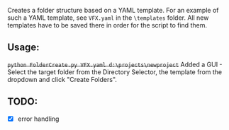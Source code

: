 Creates a folder structure based on a YAML template. For an example of such a YAML template, see ```VFX.yaml``` in the ```\templates``` folder. All new templates have to be saved there in order for the script to find them.

## Usage:
~~```python FolderCreate.py VFX.yaml d:\projects\newproject```~~
Added a GUI - Select the target folder from the Directory Selector, the template from the dropdown and click "Create Folders".

## TODO:
- [x] error handling
